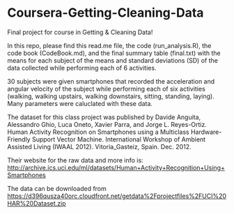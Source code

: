 # Coursera-Getting-Cleaning-Data
Final project for course in Getting &amp; Cleaning Data!

In this repo, please find this read.me file, the code (run_analysis.R), the code book (CodeBook.md), and the final summary table (final.txt) with the means for each subject of the means and standard deviations (SD) of the data collected while performing each of 6 activities.

30 subjects were given smartphones that recorded the acceleration and angular velocity of the subject while performing each of six activities (walking, walking upstairs, walking downstairs, sitting, standing, laying). Many parameters were caluclated with these data.

The dataset for this class project was published by Davide Anguita, Alessandro Ghio, Luca Oneto, Xavier Parra, and Jorge L. Reyes-Ortiz. Human Activity Recognition on Smartphones using a Multiclass Hardware-Friendly Support Vector Machine. International Workshop of Ambient Assisted Living (IWAAL 2012). Vitoria_Gasteiz, Spain. Dec. 2012.

Their website for the raw data and more info is: http://archive.ics.uci.edu/ml/datasets/Human+Activity+Recognition+Using+Smartphones

The data can be downloaded from https://d396qusza40orc.cloudfront.net/getdata%2Fprojectfiles%2FUCI%20HAR%20Dataset.zip
